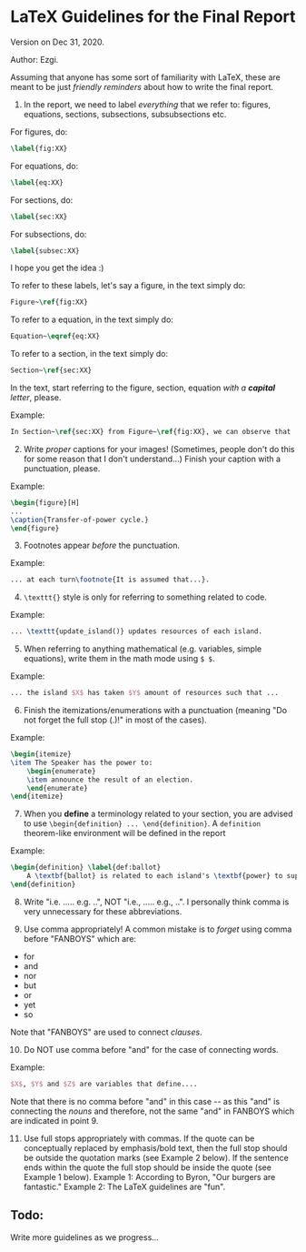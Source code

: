 # LaTeX Guidelines for the Final Report
Version on Dec 31, 2020.

Author: Ezgi.

Assuming that anyone has some sort of familiarity with LaTeX, these are meant to be just *friendly reminders* about how to write the final report.

1. In the report, we need to label *everything* that we refer to: figures, equations, sections, subsections, subsubsections etc. 

For figures, do:
```tex
\label{fig:XX}
```
For equations, do:
```tex
\label{eq:XX}
```
For sections, do:
```tex
\label{sec:XX}
```
For subsections, do:
```tex
\label{subsec:XX}
```
I hope you get the idea :)

To refer to these labels, let's say a figure, in the text simply do:
```tex
Figure~\ref{fig:XX}
```

To refer to a equation, in the text simply do:
```tex
Equation~\eqref{eq:XX}
```

To refer to a section, in the text simply do:
```tex
Section~\ref{sec:XX}
```

In the text, start referring to the figure, section, equation *with a **capital** letter*, please.

Example: 

```tex
In Section~\ref{sec:XX} from Figure~\ref{fig:XX}, we can observe that ...
```

2. Write *proper* captions for your images! (Sometimes, people don't do this for some reason that I don't understand...)  Finish your caption with a punctuation, please.

Example:
```tex
\begin{figure}[H]
...
\caption{Transfer-of-power cycle.}
\end{figure}
```

3. Footnotes appear *before* the punctuation.

Example:
```tex
... at each turn\footnote{It is assumed that...}.
```

4. `\texttt{}` style is only for referring to something related to code.

Example:
```tex
... \texttt{update_island()} updates resources of each island.
```

5. When referring to anything mathematical (e.g. variables, simple equations), write them in the math mode using `$ $`.

Example:
```tex
... the island $X$ has taken $Y$ amount of resources such that ...
```

6. Finish the itemizations/enumerations with a punctuation (meaning "Do not forget the full stop (.)!" in most of the cases).

Example:
```tex
\begin{itemize}
\item The Speaker has the power to:
    \begin{enumerate}
    \item announce the result of an election.
    \end{enumerate}
\end{itemize}
```

7. When you **define** a terminology related to your section, you are advised to use `\begin{definition} ... \end{definition}`. A `definition` theorem-like environment will be defined in the report

Example:
```tex
\begin{definition} \label{def:ballot}
    A \textbf{ballot} is related to each island's \textbf{power} to support or disagree with the rule specified in the vote called by the President. 
\end{definition}
```

8. Write "i.e. ..... e.g. ..", NOT "i.e., ..... e.g., ..". I personally think comma is very unnecessary for these abbreviations.

9. Use comma appropriately! A common mistake is to *forget* using comma before "FANBOYS" which are:
- for
- and
- nor
- but
- or
- yet
- so

Note that "FANBOYS" are used to connect *clauses*. 

10. Do NOT use comma before "and" for the case of connecting words.

Example:
```tex
$X$, $Y$ and $Z$ are variables that define....
```
Note that there is no comma before "and" in this case -- as this "and" is connecting the *nouns* and therefore, not the same "and" in FANBOYS which are indicated in point 9. 

11. Use full stops appropriately with commas. If the quote can be conceptually replaced by emphasis/bold text, then the full stop should be outside the quotation marks (see Example 2 below). If the sentence ends within the quote the full stop should be inside the quote (see Example 1 below).
Example 1:
According to Byron, "Our burgers are fantastic."
Example 2:
 The LaTeX guidelines are "fun".


## Todo:
Write more guidelines as we progress...